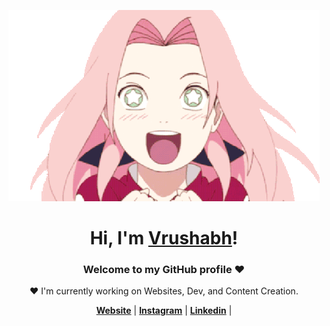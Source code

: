 <p align="center">
  <a href="https://yuna0x0.com">
    <img src="sakura.webp" alt="Banner">
  </a>
</p>

<h1 align="center">Hi, I'm <a href="https://www.linkedin.com/in/vrushabh-baravkar">Vrushabh</a>!</h1>

<h3 align="center">Welcome to my GitHub profile &hearts;</h3>

<p align="center">❤ I'm currently working on Websites, Dev, and Content Creation.</p>

<p align="center">
  <strong><a href="https://rubox.in">Website</a></strong> |
  <strong><a href="https://www.instagram.com/vrushabhbaravkar/">Instagram</a></strong> |
  <strong><a href="https://www.linkedin.com/in/vrushabh-baravkar">Linkedin</a></strong> |
 
</p>

